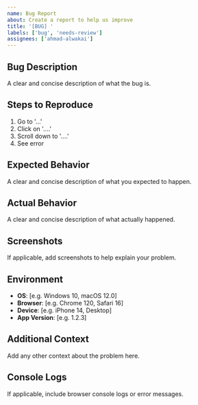 ```yaml
---
name: Bug Report
about: Create a report to help us improve
title: '[BUG] '
labels: ['bug', 'needs-review']
assignees: ['ahmad-alwakai']
---
```


## Bug Description
A clear and concise description of what the bug is.

## Steps to Reproduce
1. Go to '...'
2. Click on '....'
3. Scroll down to '....'
4. See error

## Expected Behavior
A clear and concise description of what you expected to happen.

## Actual Behavior
A clear and concise description of what actually happened.

## Screenshots
If applicable, add screenshots to help explain your problem.

## Environment
- **OS**: [e.g. Windows 10, macOS 12.0]
- **Browser**: [e.g. Chrome 120, Safari 16]
- **Device**: [e.g. iPhone 14, Desktop]
- **App Version**: [e.g. 1.2.3]

## Additional Context
Add any other context about the problem here.

## Console Logs
If applicable, include browser console logs or error messages.
